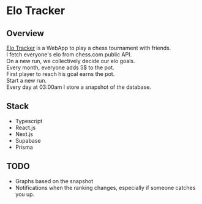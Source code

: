 # Elo Tracker
## Overview

[Elo Tracker](https://elotracker-beta.vercel.app/) is a WebApp to play a chess tournament with friends.  
I fetch everyone's elo from chess.com public API.  
On a new run, we collectively decide our elo goals.  
Every month, everyone adds 5$ to the pot.  
First player to reach his goal earns the pot.  
Start a new run.  
Every day at 03:00am I store a snapshot of the database.  

## Stack

- Typescript
- React.js
- Next.js
- Supabase
- Prisma 

## TODO

- Graphs based on the snapshot
- Notifications when the ranking changes, especially if someone catches you up.
